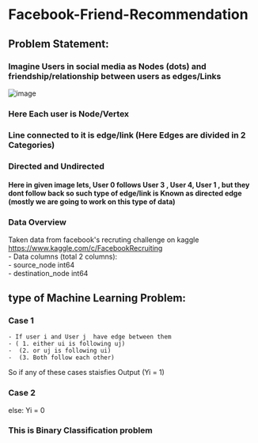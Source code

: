 # Facebook-Friend-Recommendation

## Problem Statement:
### Imagine Users in social media as Nodes (dots)  and friendship/relationship between users as edges/Links

![image](https://user-images.githubusercontent.com/61958476/117765284-56979c80-b24b-11eb-9367-d317774c1e22.png)

### Here Each user is Node/Vertex
### Line connected to it is edge/link   (Here Edges are divided in 2 Categories)
### Directed and Undirected 
#### Here in given image lets, User 0 follows User 3 , User 4, User 1 , but they dont follow back so such type of edge/link is Known as directed edge (mostly we are going to work on this type of data)

### Data Overview
Taken data from facebook's recruting challenge on kaggle https://www.kaggle.com/c/FacebookRecruiting   
    - Data columns (total 2 columns):  
    - source_node         int64  
    - destination_node    int64  
 
## type of Machine Learning Problem:

### Case 1
    - If user i and User j  have edge between them 
    - ( 1. either ui is following uj)
    -  (2. or uj is following ui)
    -  (3. Both follow each other)
So if any of these cases staisfies  Output (Yi = 1)
### Case 2
else:
    Yi = 0
### This is Binary Classification problem
